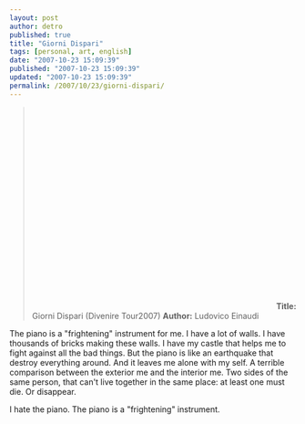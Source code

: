 ```yaml
---
layout: post
author: detro
published: true
title: "Giorni Dispari"
tags: [personal, art, english]
date: "2007-10-23 15:09:39"
published: "2007-10-23 15:09:39"
updated: "2007-10-23 15:09:39"
permalink: /2007/10/23/giorni-dispari/
---
```


<blockquote><object width="425" height="355"><param name="movie" value="http://www.youtube.com/v/hqqarkC3CRk"></param><param name="wmode" value="transparent"></param><embed src="http://www.youtube.com/v/hqqarkC3CRk" type="application/x-shockwave-flash" wmode="transparent" width="425" height="355"></embed></object>
<strong>Title:</strong> Giorni Dispari (Divenire Tour2007)
<strong>Author:</strong> Ludovico Einaudi
</blockquote>

The piano is a "frightening" instrument for me. I have a lot of walls. I have thousands of bricks making these walls. I have my castle that helps me to fight against all the bad things. But the piano is like an earthquake that destroy everything around. And it leaves me alone with my self.
A terrible comparison between the exterior me and the interior me.
Two sides of the same person, that can't live together in the same place: at least one must die. Or disappear.

I hate the piano. The piano is a "frightening" instrument.
